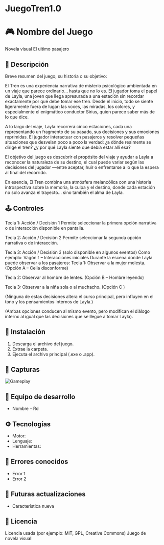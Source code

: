 # JuegoTren1.0
# 🎮 Nombre del Juego
Novela visual
El ultimo pasajero

## 🧩 Descripción
Breve resumen del juego, su historia o su objetivo:

El Tren es una experiencia narrativa de misterio psicológico ambientada en un viaje que parece ordinario… hasta que no lo es. El jugador toma el papel de Layla, una joven que llega apresurada a una estación sin recordar exactamente por qué debe tomar ese tren. Desde el inicio, todo se siente ligeramente fuera de lugar: las voces, las miradas, los colores, y especialmente el enigmático conductor Sirius, quien parece saber más de lo que dice.

A lo largo del viaje, Layla recorrerá cinco estaciones, cada una representando un fragmento de su pasado, sus decisiones y sus emociones reprimidas. El jugador interactuar con pasajeros  y resolver pequeñas situaciones que desvelan poco a poco la verdad: ¿a dónde realmente se dirige el tren? ¿y por qué Layla siente que debía estar allí esa?

El objetivo del juego es descubrir el propósito del viaje y ayudar a Layla a reconocer la naturaleza de su destino, el cual puede variar según las decisiones del jugador —entre aceptar, huir o enfrentarse a lo que la espera al final del recorrido.

En esencia, El Tren combina una atmósfera melancólica con una historia introspectiva sobre la memoria, la culpa y el destino, donde cada estación no solo avanza el trayecto… sino también el alma de Layla.

## 🕹 Controles
Tecla 1: Acción / Decisión 1
Permite seleccionar la primera opción narrativa o de interacción disponible en pantalla.

Tecla 2: Acción / Decisión 2
Permite seleccionar la segunda opción narrativa o de interacción.

Tecla 3: Acción / Decisión 3 (solo disponible en algunos eventos)
Como ejemplo:
Vagón 1 – Interacciones iniciales
Durante la escena donde Layla puede observar a los pasajeros:
Tecla 1: Observar a la mujer molesta.
(Opción A – Celia disconforme)

Tecla 2: Observar al hombre de lentes.
(Opción B – Hombre leyendo)

Tecla 3: Observar a la niña sola o al muchacho.
(Opción C )

(Ninguna de estas decisiones altera el curso principal, pero influyen en el tono y los pensamientos internos de Layla.)

(Ambas opciones conducen al mismo evento, pero modifican el diálogo interno al igual que las decisiones que se llegue a tomar Layla).

## 🚀 Instalación
1. Descarga el archivo del juego.
2. Extrae la carpeta.
3. Ejecuta el archivo principal (.exe o .app).

## 📸 Capturas
![Gameplay](ruta/a/tu/imagen.png)

## 👥 Equipo de desarrollo
- Nombre – Rol

## ⚙ Tecnologías
- Motor:
- Lenguaje:
- Herramientas:

## 🐛 Errores conocidos
- Error 1
- Error 2

## 🧭 Futuras actualizaciones
- Característica nueva

## 📜 Licencia
Licencia usada (por ejemplo: MIT, GPL, Creative Commons)
Juego de novela visual
